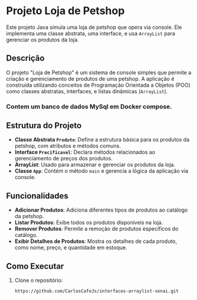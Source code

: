 # Projeto Loja de Petshop

Este projeto Java simula uma loja de petshop que opera via console. Ele implementa uma classe abstrata, uma interface, e usa `ArrayList` para gerenciar os produtos da loja.

## Descrição

O projeto "Loja de Petshop" é um sistema de console simples que permite a criação e gerenciamento de produtos de uma petshop. A aplicação é construída utilizando conceitos de Programação Orientada a Objetos (POO) como classes abstratas, interfaces, e listas dinâmicas (`ArrayList`).

### Contem um banco de dados MySql em Docker compose. 

## Estrutura do Projeto

- **Classe Abstrata `Produto`**: Define a estrutura básica para os produtos da petshop, com atributos e métodos comuns.
- **Interface `Precificavel`**: Declara métodos relacionados ao gerenciamento de preços dos produtos.
- **ArrayList**: Usado para armazenar e gerenciar os produtos da loja.
- **Classe `App`**: Contém o método `main` e gerencia a lógica da aplicação via console.

## Funcionalidades

- **Adicionar Produtos**: Adiciona diferentes tipos de produtos ao catálogo da petshop.
- **Listar Produtos**: Exibe todos os produtos disponíveis na loja.
- **Remover Produtos**: Permite a remoção de produtos específicos do catálogo.
- **Exibir Detalhes de Produtos**: Mostra os detalhes de cada produto, como nome, preço, e quantidade em estoque.

## Como Executar

1. Clone o repositório:
   ```bash
   https://github.com/CarlosCafeJs/interfaces-arraylist-senai.git
